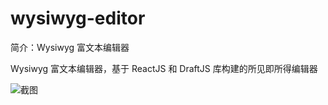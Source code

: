 # wysiwyg-editor

简介：Wysiwyg 富文本编辑器

Wysiwyg 富文本编辑器，基于 ReactJS 和 DraftJS 库构建的所见即所得编辑器

![截图](https://unpkg.com/@ice/block-wysiwyg-editor/screenshot.png)

